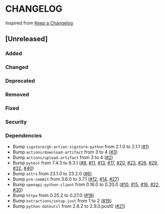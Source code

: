 # CHANGELOG
Inspired from [Keep a Changelog](https://keepachangelog.com/en/1.0.0/)

## [Unreleased]
### Added
### Changed
### Deprecated
### Removed
### Fixed
### Security
### Dependencies
- Bump `sigstore/gh-action-sigstore-python` from 2.1.0 to 2.1.1 ([#1](https://github.com/MechanicalFlower/godot-asset-library-client/pull/1))
- Bump `actions/download-artifact` from 3 to 4 ([#3](https://github.com/MechanicalFlower/godot-asset-library-client/pull/3))
- Bump `actions/upload-artifact` from 3 to 4 ([#2](https://github.com/MechanicalFlower/godot-asset-library-client/pull/2))
- Bump `pytest` from 7.4.3 to 8.3.1 ([#8](https://github.com/MechanicalFlower/godot-asset-library-client/pull/8), [#11](https://github.com/MechanicalFlower/godot-asset-library-client/pull/11), [#13](https://github.com/MechanicalFlower/godot-asset-library-client/pull/13), [#17](https://github.com/MechanicalFlower/godot-asset-library-client/pull/17), [#20](https://github.com/MechanicalFlower/godot-asset-library-client/pull/20), [#23](https://github.com/MechanicalFlower/godot-asset-library-client/pull/23), [#26](https://github.com/MechanicalFlower/godot-asset-library-client/pull/26), [#29](https://github.com/MechanicalFlower/godot-asset-library-client/pull/29), [#32](https://github.com/MechanicalFlower/godot-asset-library-client/pull/32), [#40](https://github.com/MechanicalFlower/godot-asset-library-client/pull/40))
- Bump `attrs` from 23.1.0 to 23.2.0 ([#6](https://github.com/MechanicalFlower/godot-asset-library-client/pull/6))
- Bump `pre-commit` from 3.6.0 to 3.7.1 ([#12](https://github.com/MechanicalFlower/godot-asset-library-client/pull/12), [#14](https://github.com/MechanicalFlower/godot-asset-library-client/pull/14), [#27](https://github.com/MechanicalFlower/godot-asset-library-client/pull/27))
- Bump `openapi-python-client` from 0.16.0 to 0.20.0 ([#10](https://github.com/MechanicalFlower/godot-asset-library-client/pull/10), [#15](https://github.com/MechanicalFlower/godot-asset-library-client/pull/15), [#16](https://github.com/MechanicalFlower/godot-asset-library-client/pull/16), [#22](https://github.com/MechanicalFlower/godot-asset-library-client/pull/22), [#30](https://github.com/MechanicalFlower/godot-asset-library-client/pull/30))
- Bump `httpx` from 0.25.2 to 0.27.0 ([#18](https://github.com/MechanicalFlower/godot-asset-library-client/pull/18))
- Bump `extractions/setup-just` from 1 to 2 ([#19](https://github.com/MechanicalFlower/godot-asset-library-client/pull/19))
- Bump `python-dateutil` from 2.8.2 to 2.9.0.post0 ([#21](https://github.com/MechanicalFlower/godot-asset-library-client/pull/21))

